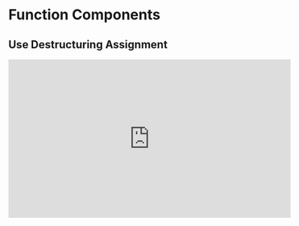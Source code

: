 <Head>
  <title>Learn React | Function Components > Use Destructuring Assignment</title>
</Head>

# Function Components

## Use Destructuring Assignment

<iframe width="560" height="315" src="https://www.youtube.com/embed/b_9FUiXM9_g" frameborder="0" allow="autoplay; encrypted-media" allowfullscreen></iframe>
